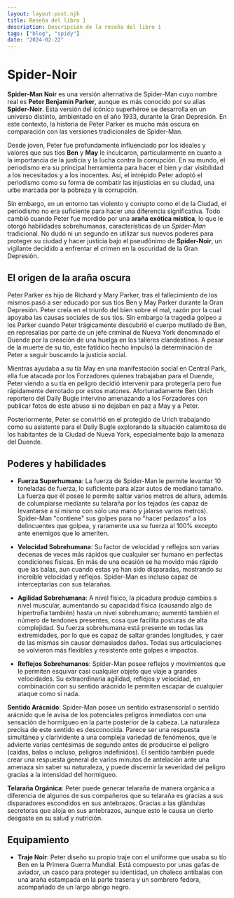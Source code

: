 ```yaml
---
layout: layout-post.njk
title: Reseña del libro 1
description: Descripción de la reseña del libro 1
tags: ["blog", "spidy"]
date: "2024-02-22"
---
```


# Spider-Noir

**Spider-Man Noir** es una versión alternativa de Spider-Man cuyo nombre real es **Peter Benjamin Parker**, aunque es más conocido por su alias **Spider-Noir**. Esta versión del icónico superhéroe se desarrolla en un universo distinto, ambientado en el año 1933, durante la Gran Depresión. En este contexto, la historia de Peter Parker es mucho más oscura en comparación con las versiones tradicionales de Spider-Man.

Desde joven, Peter fue profundamente influenciado por los ideales y valores que sus tíos **Ben** y **May** le inculcaron, particularmente en cuanto a la importancia de la justicia y la lucha contra la corrupción. En su mundo, el periodismo era su principal herramienta para hacer el bien y dar visibilidad a los necesitados y a los inocentes. Así, el intrépido Peter adoptó el periodismo como su forma de combatir las injusticias en su ciudad, una urbe marcada por la pobreza y la corrupción.

Sin embargo, en un entorno tan violento y corrupto como el de la Ciudad, el periodismo no era suficiente para hacer una diferencia significativa. Todo cambió cuando Peter fue mordido por una **araña exótica mística**, lo que le otorgó habilidades sobrehumanas, características de un *Spider-Man* tradicional. No dudó ni un segundo en utilizar sus nuevos poderes para proteger su ciudad y hacer justicia bajo el pseudónimo de **Spider-Noir**, un vigilante decidido a enfrentar el crimen en la oscuridad de la Gran Depresión.

## El origen de la araña oscura

Peter Parker es hijo de Richard y Mary Parker, tras el fallecimiento de los mismos pasó a ser educado por sus tíos Ben y May Parker durante la Gran Depresión. Peter creía en el triunfo del bien sobre el mal, razón por la cual apoyaba las causas sociales de sus tíos. Sin embargo la tragedia golpeo a los Parker cuando Peter trágicamente descubrió el cuerpo mutilado de Ben, en represalias por parte de un jefe criminal de Nueva York denominado el Duende por la creación de una huelga en los talleres clandestinos. A pesar de la muerte de su tío, este fatídico hecho impulsó la determinación de Peter a seguir buscando la justicia social.

Mientras ayudaba a su tía May en una manifestación social en Central Park, ella fue atacada por los Forzadores quienes trabajaban para el Duende, Peter viendo a su tía en peligro decidió intervenir para protegerla pero fue rápidamente derrotado por estos matones. Afortunadamente Ben Urich reportero del Daily Bugle intervino amenazando a los Forzadores con publicar fotos de este abuso si no dejaban en paz a May y a Peter.

Posteriormente, Peter se convirtió en el protegido de Urich trabajando como su asistente para el Daily Bugle explorando la situación calamitosa de los habitantes de la Ciudad de Nueva York, especialmente bajo la amenaza del Duende.

## Poderes y habilidades

- **Fuerza Superhumana**: La fuerza de Spider-Man le permite levantar 10 toneladas de fuerza, lo suficiente para alzar autos de mediano tamaño. La fuerza que él posee le permite saltar varios metros de altura, además de columpiarse mediante su telaraña por los tejados (es capaz de levantarse a sí mismo con sólo una mano y jalarse varios metros). Spider-Man "contiene" sus golpes para no "hacer pedazos" a los delincuentes que golpea, y raramente usa su fuerza al 100% excepto ante enemigos que lo ameriten.

- **Velocidad Sobrehumana**: Su factor de velocidad y reflejos son varias decenas de veces más rápidos que cualquier ser humano en perfectas condiciones físicas. En más de una ocasión se ha movido más rápido que las balas, aun cuando estas ya han sido disparadas, mostrando su increíble velocidad y reflejos. Spider-Man es incluso capaz de interceptarlas con sus telarañas.

- **Agilidad Sobrehumana**: A nivel físico, la picadura produjo cambios a nivel muscular, aumentando su capacidad física (causando algo de hipertrofia también) hasta un nivel sobrehumano; aumentó también el número de tendones presentes, cosa que facilita posturas de alta complejidad. Su fuerza sobrehumana está presente en todas las extremidades, por lo que es capaz de saltar grandes longitudes, y caer de las mismas sin causar demasiados daños. Todas sus articulaciones se volvieron más flexibles y resistente ante golpes e impactos.

- **Reflejos Sobrehumanos**: Spider-Man posee reflejos y movimientos que le permiten esquivar casi cualquier objeto que viaje a grandes velocidades. Su extraordinaria agilidad, reflejos y velocidad, en combinación con su sentido arácnido le permiten escapar de cualquier ataque como si nada.

**Sentido Arácnido**: Spider-Man posee un sentido extrasensorial o sentido arácnido que le avisa de los potenciales peligros inmediatos con una sensación de hormigueo en la parte posterior de la cabeza. La naturaleza precisa de este sentido es desconocida. Parece ser una respuesta simultánea y clarividente a una compleja variedad de fenómenos, que le advierte varias centésimas de segundo antes de producirse el peligro (caídas, balas o incluso, peligros indefinidos). El sentido también puede crear una respuesta general de varios minutos de antelación ante una amenaza sin saber su naturaleza, y puede discernir la severidad del peligro gracias a la intensidad del hormigueo.

**Telaraña Orgánica**: Peter puede generar telaraña de manera orgánica a diferencia de algunos de sus compañeros que su telaraña es gracias a sus disparadores escondidos en sus antebrazos. Gracias a las glándulas secretoras que aloja en sus antebrazos, aunque esto le causa un cierto desgaste en su salud y nutrición.

##  Equipamiento 

- **Traje Noir**: Peter diseño su propio traje con el uniforme que usaba su tío Ben en la Primera Guerra Mundial. Está compuesto por unas gafas de aviador, un casco para proteger su identidad, un chaleco antibalas con una araña estampada en la parte trasera y un sombrero fedora, acompañado de un largo abrigo negro.